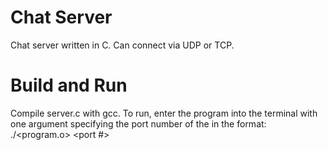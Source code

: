 # Chat Server
Chat server written in C. Can connect via UDP or TCP.

# Build and Run
Compile server.c with gcc.
To run, enter the program into the terminal with one argument specifying the port number of the in the format:
./<program.o> <port #>

